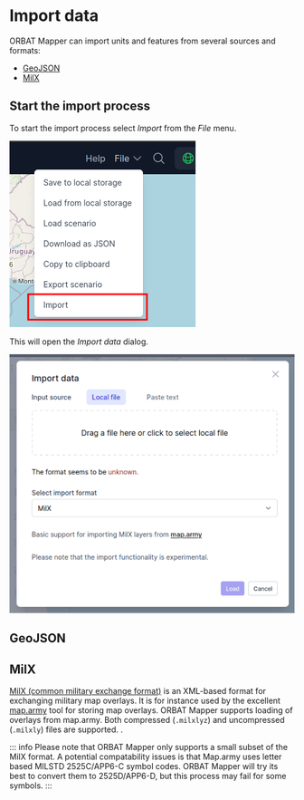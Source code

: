 # Import data

ORBAT Mapper can import units and features from several sources and formats:

- [GeoJSON](#geojson)
- [MilX](#milx)

## Start the import process

To start the import process
select _Import_ from the _File_
menu.

![Import menu](images/import-menu.png)

This will open the _Import data_ dialog.

![An image](images/import.png)

## GeoJSON

## MilX

[MilX (common military exchange format)](https://www.gs-soft.com/CMS/en/products/mssstick-mss-and-milx/milx) is an
XML-based format for exchanging military map overlays. It is for instance used by the
excellent [map.army](https://www.map.army/) tool for storing map overlays. ORBAT Mapper supports loading of
overlays from map.army. Both compressed (`.milxlyz`) and uncompressed (`.milxly`) files are supported.
.

::: info
Please note that ORBAT Mapper only supports a small subset of the MilX format. A potential compatability issues is that
Map.army uses letter based MILSTD 2525C/APP6-C symbol codes. ORBAT Mapper will try its best to convert them to
2525D/APP6-D, but this process may fail for some symbols.
:::
